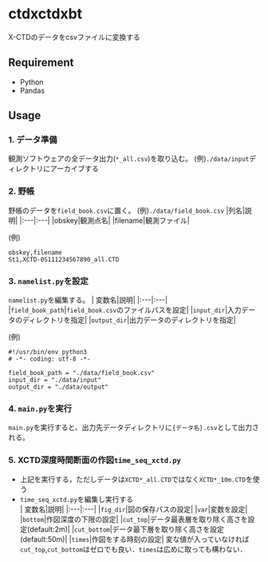 # ctdxctdxbt

X-CTDのデータをcsvファイルに変換する

## Requirement
- Python
- Pandas

## Usage

### 1. データ準備
観測ソフトウェアの全データ出力(```*_all.csv```)を取り込む。
(例)```./data/input```ディレクトリにアーカイブする  

### 2. 野帳
野帳のデータを```field_book.csv```に置く。
(例)```./data/field_book.csv```
|列名|説明|
|:---|:---|
|obskey|観測点名|
|filename|観測ファイル|  

(例)  
```
obskey,filename
St1,XCTD-0S111234567890_all.CTD
```
  
### 3. ```namelist.py```を設定
```namelist.py```を編集する。
| 変数名|説明|
|:---|:---|
|```field_book_path```|```field_book.csv```のファイルパスを設定|
|```input_dir```|入力データのディレクトリを指定|
|```output_dir```|出力データのディレクトリを指定|

(例)
```
#!/usr/bin/env python3
# -*- coding: utf-8 -*-

field_book_path = "./data/field_book.csv"
input_dir = "./data/input"
output_dir = "./data/output"
```

### 4. ```main.py```を実行
```main.py```を実行すると、出力先データディレクトリに```{データ名}.csv```として出力される。

### 5. XCTD深度時間断面の作図```time_seq_xctd.py```
- 上記を実行する，ただしデータは```XCTD*_all.CTD```ではなく```XCTD*_10m.CTD```を使う
- ```time_seq_xctd.py```を編集し実行する  
| 変数名|説明|
|:---|:---|
|```fig_dir```|図の保存パスの設定|
|```var```|変数を設定|
|```bottom```|作図深度の下限の設定|
|```cut_top```|データ最表層を取り除く高さを設定(default:2m)|
|```cut_bottom```|データ最下層を取り除く高さを設定(default:50m)|
|```times```|作図をする時刻の設定|
変な値が入っていなければ```cut_top```,```cut_bottom```はゼロでも良い．```times```は広めに取っても構わない．


